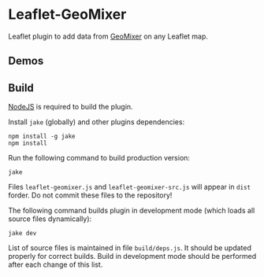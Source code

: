 Leaflet-GeoMixer
================

Leaflet plugin to add data from [GeoMixer](http://geomixer.ru) on any Leaflet map.

Demos
------

Build
------

[NodeJS](http://nodejs.org/) is required to build the plugin.

Install `jake` (globally) and other plugins dependencies:
```
npm install -g jake
npm install
```

Run the following command to build production version:
```
jake
```

Files `leaflet-geomixer.js` and `leaflet-geomixer-src.js` will appear in `dist` forder. Do not commit these files to the repository!

The following command builds plugin in development mode (which loads all source files dynamically):

```
jake dev
```

List of source files is maintained in file `build/deps.js`. It should be updated properly for correct builds. Build in development mode should be performed after each change of this list.
